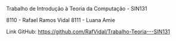 Trabalho de Introdução à Teoria da Computação - SIN131 

8110 - Rafael Ramos Vidal
8111 - Luana Amie

Link GitHub: https://github.com/RafVidal/Trabalho-Teoria---SIN131